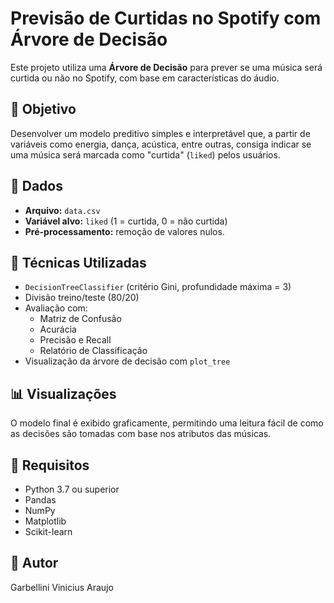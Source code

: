 # Previsão de Curtidas no Spotify com Árvore de Decisão

Este projeto utiliza uma **Árvore de Decisão** para prever se uma música será curtida ou não no Spotify, com base em características do áudio.

## 📌 Objetivo
Desenvolver um modelo preditivo simples e interpretável que, a partir de variáveis como energia, dança, acústica, entre outras, consiga indicar se uma música será marcada como "curtida" (`liked`) pelos usuários.

## 📂 Dados
- **Arquivo:** `data.csv`
- **Variável alvo:** `liked` (1 = curtida, 0 = não curtida)
- **Pré-processamento:** remoção de valores nulos.

## 🧠 Técnicas Utilizadas
- `DecisionTreeClassifier` (critério Gini, profundidade máxima = 3)
- Divisão treino/teste (80/20)
- Avaliação com:
  - Matriz de Confusão
  - Acurácia
  - Precisão e Recall
  - Relatório de Classificação
- Visualização da árvore de decisão com `plot_tree`

## 📊 Visualizações
O modelo final é exibido graficamente, permitindo uma leitura fácil de como as decisões são tomadas com base nos atributos das músicas.

## 📎 Requisitos
- Python 3.7 ou superior
- Pandas
- NumPy
- Matplotlib
- Scikit-learn

## 👤 Autor
Garbellini
Vinicius Araujo
